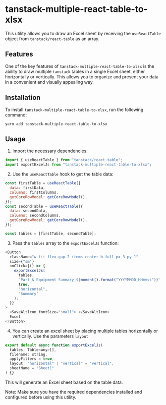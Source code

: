 # tanstack-multiple-react-table-to-xlsx

This utility allows you to draw an Excel sheet by receiving the `useReactTable` object from `tanstack/react-table` as an array.

## Features

One of the key features of `tanstack-multiple-react-table-to-xlsx` is the ability to draw multiple `tanstack` tables in a single Excel sheet, either horizontally or vertically. This allows you to organize and present your data in a convenient and visually appealing way.

## Installation

To install `tanstack-multiple-react-table-to-xlsx`, run the following command:

```shell
yarn add tanstack-multiple-react-table-to-xlsx
```

## Usage

1. Import the necessary dependencies:

```javascript
import { useReactTable } from "tanstack/react-table";
import exportExcelJs from "tanstack-multiple-react-table-to-xlsx";
```

2. Use the `useReactTable` hook to get the table data:

```javascript
const firstTable = useReactTable({
  data: firstData,
  columns: firstColumns,
  getCoreRowModel: getCoreRowModel(),
});
const secondTable = useReactTable({
  data: secondData,
  columns: secondColumns,
  getCoreRowModel: getCoreRowModel(),
});

const tables = [firstTable, secondTable];
```

3. Pass the `tables` array to the `exportExcelJs` function:

```javascript
<Button
  className="w-fit flex gap-2 items-center h-full px-3 py-1"
  size={"sm"}
  onClick={() => {
    exportExcelJs(
      tables,
      `Part & Equipment Summary_${moment().format("YYYYMMDD_HHmmss")}`,
      true,
      "horizontal",
      "Summary"
    );
  }}
>
  <SaveAltIcon fontSize="small"> </SaveAltIcon>
  Excel
</Button>
```

4. You can create an excel sheet by placing multiple tables horizontally or vertically. Use the parameters `layout`

```javascript
export default async function exportExcelJs(
  tables: Table<any>[],
  filename: string,
  applyFilters = true,
  layout: "horizontal" | "vertical" = "vertical",
  sheetName = "Sheet1"
) {}
```

This will generate an Excel sheet based on the table data.

Note: Make sure you have the required dependencies installed and configured before using this utility.
